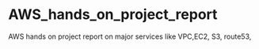 # AWS_hands_on_project_report
 AWS hands on project report on major services like VPC,EC2, S3, route53, 
